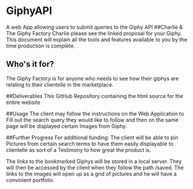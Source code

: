 # GiphyAPI
A web App allowing users to submit queries to the Giphy API
##Charlie & The Giphy Factory
Charlie please see the linked proposal for your Giphy. This document will explain all the tools and features available to you by the time production is complete.
## Who's it for?
The Giphy Factory is for anyone who needs to see how their giphys are relating to their clientelle in the marketplace.

##Deliverables
This GitHub Repository containing the html source for the entire website

##Usage
The client may follow the instructions on the Web Application to Fill out the search query they would like to follow and then on the same page will be displayed certain Images from Giphy.

##Further Progress
For additional funding: The client will be able to pin Pictures from certain search terms to have them easily displayable to clientelle as sort of a Testimony to how great the product is.

The links to the bookmarked Giphys will be stored in a local server. They will then be accessed by the client when they follow the path /saved. The links to the images will open up as a grid of pictures and he will have a convinient portfolio.
